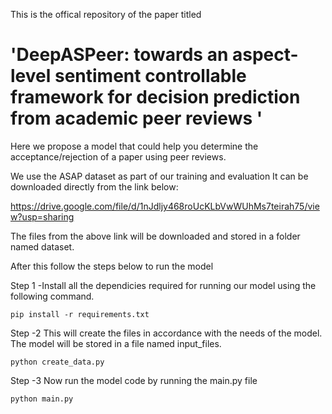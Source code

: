 

This is the offical repository of the paper titled 
# 'DeepASPeer: towards an aspect-level sentiment controllable framework for decision prediction from academic peer reviews '

Here we propose a model that could help you determine the acceptance/rejection of a paper using peer reviews.

We use the ASAP dataset as part of our training and evaluation
It can be downloaded directly from the link below:

https://drive.google.com/file/d/1nJdljy468roUcKLbVwWUhMs7teirah75/view?usp=sharing

The files from  the above link will be downloaded and stored in a folder named dataset.

After this follow the steps below to run the model

Step 1 -Install all the dependicies required for running our model using the following command.

    pip install -r requirements.txt

Step -2 This will create the files in accordance with the needs of the model. The model will be stored  in a file named input_files.

    python create_data.py
   
Step -3 Now run the model code by running the main.py file

    python main.py 
